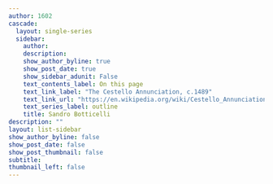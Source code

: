 ```yaml
---
author: 1602
cascade:
  layout: single-series
  sidebar: 
    author: 
    description: 
    show_author_byline: true
    show_post_date: true
    show_sidebar_adunit: False
    text_contents_label: On this page
    text_link_label: "The Cestello Annunciation, c.1489"
    text_link_url: "https://en.wikipedia.org/wiki/Cestello_Annunciation"
    text_series_label: outline
    title: Sandro Botticelli  
description: ""
layout: list-sidebar
show_author_byline: false
show_post_date: false
show_post_thumbnail: false
subtitle: 
thumbnail_left: false
---
```

